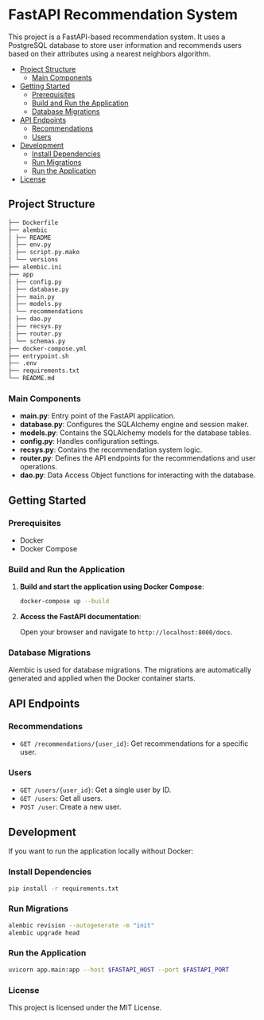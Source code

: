 # FastAPI Recommendation System

This project is a FastAPI-based recommendation system. It uses a PostgreSQL database to store user information and recommends users based on their attributes using a nearest neighbors algorithm.

- [Project Structure](#project-structure)
  - [Main Components](#main-components)
- [Getting Started](#getting-started)
  - [Prerequisites](#prerequisites)
  - [Build and Run the Application](#build-and-run-the-application)
  - [Database Migrations](#database-migrations)
- [API Endpoints](#api-endpoints)
  - [Recommendations](#recommendations)
  - [Users](#users)
- [Development](#development)
  - [Install Dependencies](#install-dependencies)
  - [Run Migrations](#run-migrations)
  - [Run the Application](#run-the-application)
- [License](#license)

## Project Structure

```md
├── Dockerfile
├── alembic
│ ├── README
│ ├── env.py
│ ├── script.py.mako
│ └── versions
├── alembic.ini
├── app
│ ├── config.py
│ ├── database.py
│ ├── main.py
│ ├── models.py
│ └── recommendations
│ ├── dao.py
│ ├── recsys.py
│ ├── router.py
│ └── schemas.py
├── docker-compose.yml
├── entrypoint.sh
├── .env
├── requirements.txt
└── README.md
```

### Main Components

- **main.py**: Entry point of the FastAPI application.
- **database.py**: Configures the SQLAlchemy engine and session maker.
- **models.py**: Contains the SQLAlchemy models for the database tables.
- **config.py**: Handles configuration settings.
- **recsys.py**: Contains the recommendation system logic.
- **router.py**: Defines the API endpoints for the recommendations and user operations.
- **dao.py**: Data Access Object functions for interacting with the database.

## Getting Started

### Prerequisites

- Docker
- Docker Compose


### Build and Run the Application

1. **Build and start the application using Docker Compose**:

    ```sh
    docker-compose up --build
    ```

2. **Access the FastAPI documentation**:

    Open your browser and navigate to `http://localhost:8000/docs`.

### Database Migrations

Alembic is used for database migrations. The migrations are automatically generated and applied when the Docker container starts.

## API Endpoints

### Recommendations

- `GET /recommendations/{user_id}`: Get recommendations for a specific user.

### Users

- `GET /users/{user_id}`: Get a single user by ID.
- `GET /users`: Get all users.
- `POST /user`: Create a new user.


## Development

If you want to run the application locally without Docker:

### Install Dependencies

```sh
pip install -r requirements.txt
```

### Run Migrations

```sh
alembic revision --autogenerate -m "init"
alembic upgrade head
```

### Run the Application

```sh
uvicorn app.main:app --host $FASTAPI_HOST --port $FASTAPI_PORT
```

### License
This project is licensed under the MIT License.

